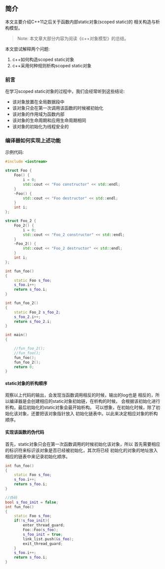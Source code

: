 ## 简介

本文主要介绍C++11之后关于函数内部static对象(scoped static)的
相关构造与析构模型。

>Note: 本文章大部分内容为阅读《c++对象模型》的总结。

本文尝试解释两个问题:

  1. c++如何构造scoped static对象
  2. c++采用何种规则析构scoped static对象
 
 ### 前言

 在学习scoped static对象的过程中，我们会经常听到这些结论:

 * 该对象放置在全局数据段中
 * 该对象只会在第一次调用该函数的时候被初始化
 * 该对象的作用域为函数内部
 * 该对象的生命周期和应用生命周期相同
 * 该对象的初始化为线程安全的
  
### 编译器如何实现上述功能

示例代码:

```cpp
#include <iostream>

struct Foo {
    Foo() {
        i = 0;
        std::cout << "Foo constructor" << std::endl;
    }
    ~Foo() {
        std::cout << "Foo destructor" << std::endl;
    }
    int i;
};

struct Foo_2 {
    Foo_2() {
        i = 0;
        std::cout << "Foo_2 constructor" << std::endl;
    }
    ~Foo_2() {
        std::cout << "Foo_2 destructor" << std::endl;
    }
    int i;
};

int fun_foo()
{
    static Foo s_foo;
    s_foo.i++;
    return s_foo.i;
}

int fun_foo_2()
{
    static Foo_2 s_foo_2;
    s_foo_2.i++;
    return s_foo_2.i;
}

int main()
{

    //fun_foo_2();
    //fun_foo();
    fun_foo();
    fun_foo_2();
    return 0;
}
```
#### static对象的析构顺序

观察以上代码的输出，会发现当函数调用相反的时候，输出的log也是
相反的，所以编译器是会创建相应的static对象初始链，在析构的时候，
会根据该初始化进行析构，最后初始化的static对象会最开始析构。
可以想象，在初始化时候，除了初始化该对象，还要把该对象指针放入
初始化链表中。以此来决定相应对象的析构顺序。

#### 实现该函数的伪代码

首先，static对象只会在第一次函数调用的时候初始化该对象，所以
首先需要相应的标识符来标识该对象是否已经被初始化，其次将已经
初始化的对象的地址放入相应的链表中来记录初始化顺序。

```cpp
int fun_foo()
{
    static Foo s_foo;
    s_foo.i++;
    return s_foo.i;
}

//伪码
bool s_foo_init = false;
int fun_foo()
{
    static Foo s_foo;
    if(!s_foo_init){
        enter_thread_guard;
        Foo::Foo(s_foo);
        s_foo_init = true;
        link_list.push(&s_foo);
        exit_thread_guard;
    }
    s_foo.i++;
    return s_foo.i;
}

```
